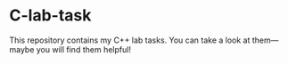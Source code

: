 # C-lab-task
This repository contains my C++ lab tasks. You can take a look at them—maybe you will find them helpful!
